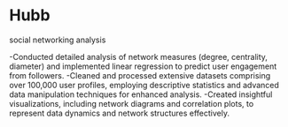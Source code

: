 # Hubb

social networking analysis 

-Conducted detailed analysis of network measures (degree, centrality, diameter) and implemented linear regression to predict user engagement from followers.
-Cleaned and processed extensive datasets comprising over 100,000 user profiles, employing descriptive statistics and advanced data manipulation techniques for enhanced analysis.
-Created insightful visualizations, including network diagrams and correlation plots, to represent data dynamics and network structures effectively.
